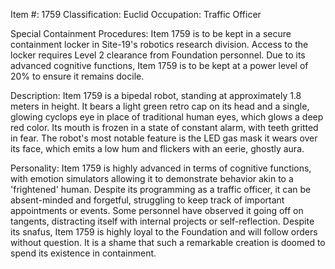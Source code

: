 Item #: 1759
Classification: Euclid
Occupation: Traffic Officer

Special Containment Procedures:
Item 1759 is to be kept in a secure containment locker in Site-19's robotics research division. Access to the locker requires Level 2 clearance from Foundation personnel. Due to its advanced cognitive functions, Item 1759 is to be kept at a power level of 20% to ensure it remains docile.

Description:
Item 1759 is a bipedal robot, standing at approximately 1.8 meters in height. It bears a light green retro cap on its head and a single, glowing cyclops eye in place of traditional human eyes, which glows a deep red color. Its mouth is frozen in a state of constant alarm, with teeth gritted in fear. The robot's most notable feature is the LED gas mask it wears over its face, which emits a low hum and flickers with an eerie, ghostly aura.

Personality:
Item 1759 is highly advanced in terms of cognitive functions, with emotion simulators allowing it to demonstrate behavior akin to a 'frightened' human. Despite its programming as a traffic officer, it can be absent-minded and forgetful, struggling to keep track of important appointments or events. Some personnel have observed it going off on tangents, distracting itself with internal projects or self-reflection. Despite its snafus, Item 1759 is highly loyal to the Foundation and will follow orders without question. It is a shame that such a remarkable creation is doomed to spend its existence in containment.